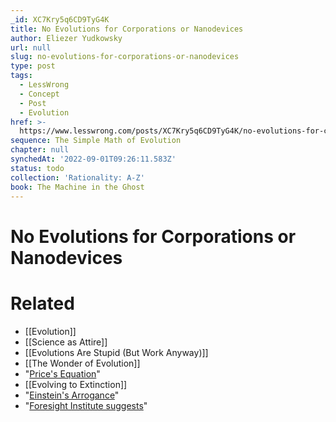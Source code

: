 ```yaml
---
_id: XC7Kry5q6CD9TyG4K
title: No Evolutions for Corporations or Nanodevices
author: Eliezer Yudkowsky
url: null
slug: no-evolutions-for-corporations-or-nanodevices
type: post
tags:
  - LessWrong
  - Concept
  - Post
  - Evolution
href: >-
  https://www.lesswrong.com/posts/XC7Kry5q6CD9TyG4K/no-evolutions-for-corporations-or-nanodevices
sequence: The Simple Math of Evolution
chapter: null
synchedAt: '2022-09-01T09:26:11.583Z'
status: todo
collection: 'Rationality: A-Z'
book: The Machine in the Ghost
---
```


# No Evolutions for Corporations or Nanodevices


# Related

- [[Evolution]]
- [[Science as Attire]]
- [[Evolutions Are Stupid (But Work Anyway)]]
- [[The Wonder of Evolution]]
- "[Price's Equation](http://en.wikipedia.org/wiki/Price_equation)"
- [[Evolving to Extinction]]
- "[Einstein's Arrogance](https://www.lesswrong.com/lw/jo/einsteins_arrogance/)"
- "[Foresight Institute suggests](http://www.foresight.org/guidelines/current.html)"